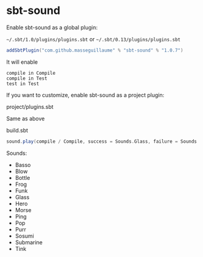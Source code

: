 # sbt-sound

Enable sbt-sound as a global plugin:

`~/.sbt/1.0/plugins/plugins.sbt` or `~/.sbt/0.13/plugins/plugins.sbt`

```scala
addSbtPlugin("com.github.masseguillaume" % "sbt-sound" % "1.0.7")
```

It will enable

```
compile in Compile
compile in Test
test in Test
```

If you want to customize, enable sbt-sound as a project plugin:

project/plugins.sbt

Same as above

build.sbt

```scala
sound.play(compile / Compile, success = Sounds.Glass, failure = Sounds.Basso)
```

Sounds:

* Basso
* Blow
* Bottle
* Frog
* Funk
* Glass
* Hero
* Morse
* Ping
* Pop
* Purr
* Sosumi
* Submarine
* Tink
